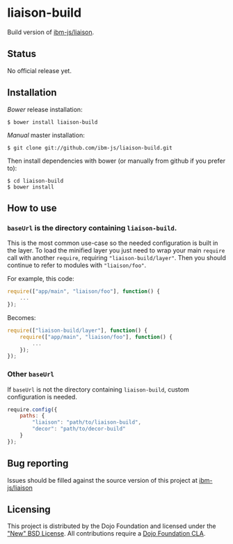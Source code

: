 # liaison-build

Build version of [ibm-js/liaison](https://github.com/ibm-js/liaison).

## Status

No official release yet.

## Installation

_Bower_ release installation:

    $ bower install liaison-build

_Manual_ master installation:

    $ git clone git://github.com/ibm-js/liaison-build.git

Then install dependencies with bower (or manually from github if you prefer to):

	$ cd liaison-build
	$ bower install


## How to use

### `baseUrl` is the directory containing `liaison-build`.
This is the most common use-case so the needed configuration is built in the layer.
To load the minified layer you just need to wrap your main `require` call with another `require`, requiring `"liaison-build/layer"`.
Then you should continue to refer to modules with `"liaison/foo"`.

For example, this code:
```js
require(["app/main", "liaison/foo"], function() {
	...
});
```
Becomes:
```js
require(["liaison-build/layer"], function() {
	require(["app/main", "liaison/foo"], function() {
		...
	});
});
```

### Other `baseUrl`

If `baseUrl` is not the directory containing `liaison-build`, custom configuration is needed.

```js
require.config({
	paths: {
		"liaison": "path/to/liaison-build",
		"decor": "path/to/decor-build"
	}
});
```


## Bug reporting

Issues should be filled against the source version of this project at [ibm-js/liaison](https://github.com/ibm-js/liaison)


## Licensing

This project is distributed by the Dojo Foundation and licensed under the ["New" BSD License](./LICENSE).
All contributions require a [Dojo Foundation CLA](http://dojofoundation.org/about/claForm).
